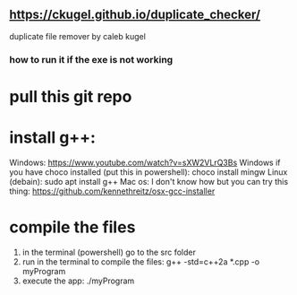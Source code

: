 ## https://ckugel.github.io/duplicate_checker/

duplicate file remover by caleb kugel

### how to run it if the exe is not working

# pull this git repo

# install g++:
Windows: https://www.youtube.com/watch?v=sXW2VLrQ3Bs
Windows if you have choco installed (put this in powershell): choco install mingw
Linux (debain): sudo apt install g++
Mac os: I don't know how but you can try this thing: https://github.com/kennethreitz/osx-gcc-installer

# compile the files
1. in the terminal (powershell) go to the src folder
2. run in the terminal to compile the files: g++ -std=c++2a *.cpp -o myProgram
3. execute the app: ./myProgram

